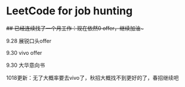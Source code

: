 # LeetCode for job hunting
~~## 已经连续找了一个月工作：现在依然0 offer，继续加油~~~

9.28 展锐口头offer

9.30  vivo  offer

9.30 大华意向书

1018更新：无了大概率要去vivo了，秋招大概找不到更好的了，春招继续吧